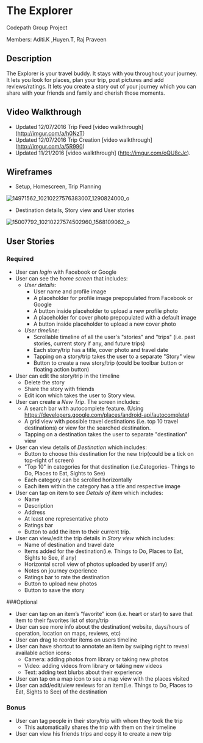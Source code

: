 # The Explorer
Codepath Group Project

Members: Aditi.K ,Huyen.T, Raj Praveen

## Description
The Explorer is your travel buddy. It stays with you throughout your journey. It lets you look for places, plan your trip, post pictures and add reviews/ratings. It lets you create a story out of your journey which you can share with your friends and family and cherish those moments.

## Video Walkthrough
- Updated 12/07/2016 Trip Feed [video walkthrough] (http://imgur.com/a/h0NzT)
- Updated 12/07/2016 Trip Creation [video walkthrough] (http://imgur.com/a/5R990)
- Updated 11/21/2016 [video walkthrough] (http://imgur.com/oQU8cJc). 


## Wireframes

- Setup, Homescreen, Trip Planning

![14971562_10210227576383007_1290824000_o](https://cloud.githubusercontent.com/assets/22045135/20085482/1fd4f524-a51e-11e6-8612-ea8a72b9b54e.jpg)

- Destination details, Story view and User stories

![15007792_10210227574502960_1568109062_o](https://cloud.githubusercontent.com/assets/22045135/20085493/38bd6f80-a51e-11e6-9fe9-016864196b6b.jpg)

## User Stories

### Required
- User can *login* with Facebook or Google
- User can see the *home screen* that includes:
    - *User details*: 
      - User name and profile image
      - A placeholder for profile image prepopulated from Facebook or Google 
      - A button inside placeholder to upload a new profile photo
      - A placeholder for cover photo prepopulated with a default image
      - A button inside placeholder to upload a new cover photo
    - *User timeline*:
      - Scrollable timeline of all the user's "stories" and "trips" (i.e. past stories, current story if any, and future trips)
      - Each story/trip has a title, cover photo and travel date
      - Tapping on a story/trip takes the user to a separate "Story" view
      - Button to create a new story/trip (could be toolbar button or floating action button)    
- User can edit the story/trip in the timeline
    - Delete the story
    - Share the story with friends
    - Edit icon which takes the user to Story view.
- User can create a *New Trip*. The screen includes:
    - A search bar with autocomplete feature. (Using https://developers.google.com/places/android-api/autocomplete)
    - A grid view with possible travel destinations (i.e. top 10 travel destinations) or view for the searched destination.
    - Tapping on a destination takes the user to separate "destination" view
- User can view details of *Destination* which includes:
    - Button to choose this destination for the new trip(could be a tick on top-right of screen)
    - "Top 10" in categories for that destination (i.e.Categories- Things to Do, Places to Eat, Sights to See)
    - Each category can be scrolled horizontally
    - Each item within the category has a title and respective image  
- User can tap on item to see *Details of item* which includes:
    - Name
    - Description
    - Address
    - At least one representative photo
    - Ratings bar
    - Button to add the item to their current trip.
- User can view/edit the trip details in *Story view* which includes:
    - Name of destination and travel date
    - Items added for the destination(i.e. Things to Do, Places to Eat, Sights to See, if any)
    - Horizontal scroll view of photos uploaded by user(if any)
    - Notes on journey experience
    - Ratings bar to rate the destination
    - Button to upload new photos
    - Button to save the story

###Optional
- User can tap on an item’s “favorite” icon (i.e. heart or star) to save that item to their favorites list of story/trip
- User can see more info about the destination( website, days/hours of operation, location on maps, reviews, etc)
- User can drag to reorder items on users timeline
- User can have shortcut to annotate an item by swiping right to reveal available action icons:
    - Camera: adding photos from library or taking new photos
    - Video: adding videos from library or taking new videos
    - Text: adding text blurbs about their experience
- User can tap on a map icon to see a map view with the places visited
- User can add/edit/view reviews for an item(i.e. Things to Do, Places to Eat, Sights to See) of the destination

### Bonus
- User can tag people in their story/trip with whom they took the trip
  - This automatically shares the trip with them on their timeline
- User can view his friends trips and copy it to create a new trip
